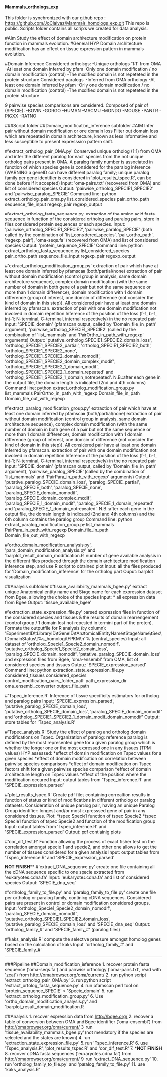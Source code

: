 #### Mammals_orthologs_exp
This folder is synchronized with our github repo : https://github.com/JoClaivaz/Mammals_homologs_exp.git
This repo is public.
Scripts folder contains all scripts we created for data analysis.

#Aim
Study the effect of domain architecture modification on protein function in mammals evolution.
#General HYP
Domain architecture modification has an effect on tissue expression pattern in mammals evolution.

#Domain Inference
Considered orthologs:
  -Unique orthologs '1:1' from OMA
  -At least one domain inferred by pfam
  -Only one domain modification / no domain modification (control)
  -The modified domain is not repeteted in the protein structure
Considered paralogs:
  -Inferred from OMA orthology
  -At least one domain inferred by pfam
  -Only one domain modification / no domain modification (control)
  -The modified domain is not repeteted in the protein structure

9 pairwise species comparisons are considered. Composed of pair of (SPECIE):
	-BOVIN
	-GORGO
	-HUMAN
	-MACMU
	-MONDO
	-MOUSE
	-PANTR
	-PIGXX
	-RATNO


###Script folder
##Domain_modification_inference subfolder
#AIM
Infer pair without domain modification or one domain loss
Filter out domain loss which are repeated in domain architecture, known as less informative and less susceptible to present expresssion pattern shift. 

#'extract_ortholog_pair_OMA.py'
Conserved unique ortholog (1:1) from OMA and infer the different paralog for each species from the not unique ortholog pairs present in OMA. 
A paralog family number is associated in function of which species gene is considered for the paralog inference (WARNING a geneID can have different paralog family; unique paralog family per gene identifier is considered in 'plot_results_tspec.R', can be done before if it accepted)
Input: 'oma-pairs.txt' (recovered from OMA) and list of considered species
Output: 'pairwise_ortholog_SPECIE1_SPECIE2' and 'pairwise_paralog_SPECIE' 
Command line: python extract_ortholog_pair_oma.py list_considered_species pair_ortho_path sequence_file_input regexp_pair regexp_output

#'extract_ortholog_fasta_sequence.py'
extraction of the amino acid fasta sequence in function of the considered ortholog and paralog pairs, store in files considered protein sequences or each species.
Input: 'pairwise_ortholog_SPECIE1_SPECIE2', 'pairwise_paralog_SPECIE' (both called by the combination of 'list_considered_species', 'pair_ortho_path', 'regexp_pair'), 'oma-seqs.fa' (recovered from OMA) and list of considered species
Output: 'protein_sequence_SPECIE'
Command line: python extract_ortholog_fasta_sequence.py list_considered_species pair_ortho_path sequence_file_input regexp_pair regexp_output

#'extract_ortholog_modification_group.py'
extraction of pair which have at least one domain inferred by pfamscan (both/partial/none)
extraction of pair without domain modification (control group in analysis, same domain architecture sequence), complex domain modification (with the same number of domain in both gene of a pair but not the same sequence or more than 1 domain difference), domain modification with 1 domain difference (group of interest, one domain of difference (not consider the kind of domain in this step)). All considered pair have at least one domain inferred by pfamscan.
extraction of pair with one domain modification not involved in domain repetition
Inference of the position of the loss (f-1, b-1, int-1; N-terminal, C-terminal, internal respectively) in the no repeated pair
Input: 'SPECIE_domain' (pfamscan output, called by 'Domain_file_in_path' argument), 'pairwise_ortholog_SPECIE1_SPECIE2' (called by the combination of 'list_mammals' and 'PairOrtho_in_path_with_regexp' arguments)
Output: 'putative_ortholog_SPECIE1_SPECIE2_domain_loss', 'ortholog_SPECIE1_SPECIE2_partial', 'ortholog_SPECIE1_SPECIE2_both', 'ortholog_SPECIE1_SPECIE2_none', 'ortholog_SPECIE1_SPECIE2_domain_nomodif', 'ortholog_SPECIE1_SPECIE2_domain_complex_modif', 'ortholog_SPECIE1_SPECIE2_1_domain_modif', 'ortholog_SPECIE1_SPECIE2_1_domain_repeated' and 'ortholog_SPECIE1_SPECIE2_1_domain_notrepeated'.
N.B.:after each gene in the output file, the domain length is indicated (2nd and 4th columns)
Command line: python extract_ortholog_modification_group.py list_mammals PairOrtho_in_path_with_regexp Domain_file_in_path Domain_file_out_with_regexp

#'extract_paralog_modification_group.py'
extraction of pair which have at least one domain inferred by pfamscan (both/partial/none)
extraction of pair without domain modification (control group in analysis, same domain architecture sequence), complex domain modification (with the same number of domain in both gene of a pair but not the same sequence or more than 1 domain difference), domain modification with 1 domain difference (group of interest, one domain of difference (not consider the kind of domain in this step)). All considered pair have at least one domain inferred by pfamscan.
extraction of pair with one domain modification not involved in domain repetition
Inference of the position of the loss (f-1, b-1, int-1; N-terminal, C-terminal, internal respectively) in the no repeated pair
Input: 'SPECIE_domain' (pfamscan output, called by 'Domain_file_in_path' argument), 'pairwise_paralog_SPECIE' (called by the combination of 'list_mammals' and 'PairPara_in_path_with_regexp' arguments)
Output: 'putative_paralog_SPECIE_domain_loss', 'paralog_SPECIE_partial', 'paralog_SPECIE_both', 'paralog_SPECIE_none', 'paralog_SPECIE_domain_nomodif', 'paralog_SPECIE_domain_complex_modif', 'paralog_SPECIE_1_domain_modif', 'paralog_SPECIE_1_domain_repeated' and 'paralog_SPECIE_1_domain_notrepeated'.
N.B.:after each gene in the output file, the domain length is indicated (2nd and 4th columns) and the 6th column contains the paralog group
Command line: python extract_paralog_modification_group.py list_mammals PairPara_in_path_with_regexp Domain_file_in_path Domain_file_out_with_regexp

#'ortho_domain_modification_analysis.py', 'para_domain_modification_analysis.py' and 'barplot_result_domain_modification.R'
number of gene available analysis in the different files produced through the domain architecture modification inference step, and use R script to obtained plot
Input: all the files produced for 'Domain_modification_inference' for the ortholog part
Ouput: barplot visualization


##Analysis subfolder
#'tissue_availability_mammals_bgee.py' 
extract unique Anatomical entity name and Stage name for each expression dataset from Bgee, allowing the choice of the species
Input: * all expression data from Bgee
Output: 'tissue_available_bgee'

#'extraction_state_expression_file.py'
parsed expression files in function of the considered species and tissues & the results of domain rearrengement (control group / 1 domain lost not repeated in termini part of the proten). 
Formate the outputfile for R analysis (by column): 'ExperimentID\tLibraryID\tGeneID\tAnatomicalEntityName\tStageName\tSex\tDomainStatus\t%s_homolog\tFPKM\n' % (central_species) 
Input: all dataset of 'ortholog_Specie1_Specie2_domain_nomodif', 'putative_ortholog_Specie1_Specie2_domain_loss', 'paralog_SPECIE_domain_nomodif', 'putative_paralog_SPECIE_domain_loss' and expression files from Bgee, 'oma-ensembl' from OMA, list of considered species and tissues
Output: 'SPECIE_expression_parsed'
Command line: python extraction_state_expression_file.py considered_tissues considered_species control_modification_pairs_folder_path  path_expression_dir oma_ensembl_converter output_file_path

#'Tspec_inference.R'
Inference of tissue specificity estimators for ortholog and paralog pairs
Input: 'SPECIE_expression_parsed', 'putative_paralog_SPECIE_domain_loss', 'putative_ortholog_SPECIE_domain_loss', 'paralog_SPECIE_domain_nomodif' and 'ortholog_SPECIE1_SPECIE2_1_domain_modif_domain_nomodif'
Output: store tables for 'Tspec_analysis.R'

#'Tspec_analysis.R'
Study the effect of paralog and ortholog domain modifications on Tspec.
Organization of paralog: reference paralog is defined by the most represented gene for a given paralog group which is whether the longer one or the most expressed one in any tissues (TPM values)
HYP assessed:
	*effect of domain modification on Tspec values for a given species
	*effect of domain modification on correlation between pairwise species comparisons
	*effect of domain modification on Tspec factors shift for a given pairwise species comparison
	*effect of domain architecture length on Tspec values
	*effect of the position where the modification occured
Input: output tables from 'Tspec_inference.R' and 'SPECIE_expression_parsed'

#'plot_results_tspec.R'
Create pdf files containing correaltion results in function of status or kind of modifications in different ortholog or paralog datasets. 
Consideration of unique paralog pair, having an unique Paralog Group identifier: longest and/or most expresssed gene of pair in any considered tissues.
Plot:
	*tspec Specie1 function of tspec Specie2
	*tspec Specie1 function of tspec Specie2 and function of the modification group
Input: output tables from 'Tspec_inference.R' and 'SPECIE_expression_parsed'
Output: pdf contiainig plots

#'cor_dif_test.R'
Function allowing the process of exact fisher test on the correlation amongst specie 1 and specie2, and other one allows to get the number of tissues considered for a given analysis
Input: output tables from 'Tspec_inference.R' and 'SPECIE_expression_parsed'

******NOT FINISH********
#'extract_DNA_sequence.py'
create one file containing all the cDNA sequence specific to one specie extracted from 'eukaryotes.cdna.fa'
Input: 'eukaryotes.cdna.fa' and list of considered species
Output: 'SPECIE_dna_seq'

#'ortholog_family_to_file.py' and 'paralog_family_to_file.py'
create one file per ortholog or paralog family, contining cDNA sequences. Considered pairs are present in control or domain modification considered groups.
Input: 'ortholog_Specie1_Specie2_domain_nomodif', 'paralog_SPECIE_domain_nomodif', 'putative_ortholog_SPECIE1_SPECIE2_domain_loss', 'putative_paralog_SPECIE_domain_loss' and 'SPECIE_dna_seq'
Output: 'ortholog_family_#' and 'SPECIE_family_#' (paralog files)

#'kaks_analysis.R'
compute the selective pressure amongst homolog genes based on the calculation of kaks
Input: 'ortholog_family_#' and 'SPECIE_family_#'
********************


###Pipeline
##Domain_modification_inference
	1. recover protein fasta sequence ('oma-seqs.fa') and pairwise orthology ('oma-pairs.txt', read with 'zcat') from http://omabrowser.org/oma/current/
	2. run python script 'extract_ortholog_pair_OMA.py'
	3. run python script 'extract_ortolog_fasta_sequence.py'
	4. run pfamscan perl tool on 'protein_sequence_SPECIE' > 'Specie_domain'
	5. run 'extract_ortholog_modification_group.py'
	6. Use 'ortho_domain_modification_analysis.py' and 'barplot_result_domain_modification.R'

##Analysis
	1. recover expression data from http://bgee.org/
	2. recover a table of conversion between OMA and Bgee identifier ('oma-ensembl') from http://omabrowser.org/oma/current/
	3. run 'tissue_availability_mammals_bgee.py' (not mendatory if the species are selected and the states are known)
	4. run 'extraction_state_expression_file.py'
	5. run 'Tspec_inference.R'
	6. use 'Tspec_analysis.R', 'plot_results_tspec.R' and 'cor_dif_test.R'
	7.
	*****NOT FINISH****
	8. recover cDNA fasta sequences ('eukaryotes.cdna.fa') from http://omabrowser.org/oma/current/
	9. run 'extract_DNA_sequence.py'
	10. run 'ortholog_family_to_file.py' and 'paralog_family_to_file.py'
	11. use 'kaks_analysis.R'